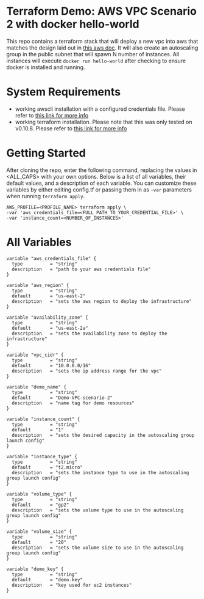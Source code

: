 # Terraform Demo: AWS VPC Scenario 2 with docker hello-world

This repo contains a terraform stack that will deploy a new vpc into aws that matches the design laid out in [this aws doc](http://docs.aws.amazon.com/AmazonVPC/latest/UserGuide/VPC_Scenario2.html).  It will also create an autoscaling group in the public subnet that will spawn N number of instances.  All instances will execute `docker run hello-world` after checking to ensure docker is installed and running.

# System Requirements
- working awscli installation with a configured credentials file.  Please refer to [this link for more info](http://docs.aws.amazon.com/cli/latest/userguide/cli-chap-getting-started.html)
- working terraform installation.  Please note that this was only tested on v0.10.8.  Please refer to [this link for more info](https://www.terraform.io/intro/getting-started/install.html)

# Getting Started
After cloning the repo, enter the following command, replacing the values in <ALL_CAPS> with your own options.  Below is a list of all variables, their default values, and a description of each variable.  You can customize these variables by either editing config.tf or passing them in as `-var` parameters when running `terraform apply`.
``` 
AWS_PROFILE=<PROFILE_NAME> terraform apply \
-var 'aws_credentials_file=<FULL_PATH_TO_YOUR_CREDENTIAL_FILE>' \
-var 'instance_count=<NUMBER_OF_INSTANCES>'
```

# All Variables
```
variable "aws_credentials_file" {
  type          = "string"
  description   = "path to your aws credentials file"
}

variable "aws_region" {
  type          = "string"
  default       = "us-east-2"
  description   = "sets the aws region to deploy the infrastructure"
}

variable "availability_zone" {
  type          = "string"
  default       = "us-east-2a"
  description   = "sets the availability zone to deploy the infrastructure"
}

variable "vpc_cidr" {
  type          = "string"
  default       = "10.0.0.0/16"
  description   = "sets the ip address range for the vpc"
}

variable "demo_name" {
  type          = "string"
  default       = "Demo-VPC-scenario-2"
  description   = "name tag for demo resources"
}

variable "instance_count" {
  type          = "string"
  default       = "1"
  description   = "sets the desired capacity in the autoscaling group launch config"
}

variable "instance_type" {
  type          = "string"
  default       = "t2.micro"
  description   = "sets the instance type to use in the autoscaling group launch config"
}

variable "volume_type" {
  type          = "string"
  default       = "gp2"
  description   = "sets the volume type to use in the autoscaling group launch config"
}

variable "volume_size" {
  type          = "string"
  default       = "20"
  description   = "sets the volume size to use in the autoscaling group launch config"
}

variable "demo_key" {
  type          = "string"
  default       = "demo.key"
  description   = "key used for ec2 instances"
}
```
